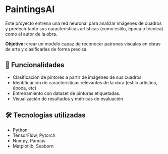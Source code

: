 # PaintingsAI
Este proyecto entrena una red neuronal para analizar imágenes de cuadros y predecir tanto sus características artísticas (como estilo, época o técnica) como el autor de la obra.

**Objetivo:** crear un modelo capaz de reconocer patrones visuales en obras de arte y clasificarlas de forma precisa.

## 🚀 Funcionalidades
* Clasificación de pintores a partir de imágenes de sus cuadros.
* Identificación de características relevantes de la obra (estilo artístico, época, etc)
* Entrenamiento con dataset de pinturas etiquetadas.
* Visualización de resultados y métricas de evaluación.

## 🛠️ Tecnologías utilizadas
* Python
* TensorFlow, Pytorch
* Numpy, Pandas
* Matplotlib, Seaborn
